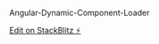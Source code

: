 Angular-Dynamic-Component-Loader

[Edit on StackBlitz ⚡️](https://stackblitz.com/edit/load-dynamic-component-ym4ctp)

